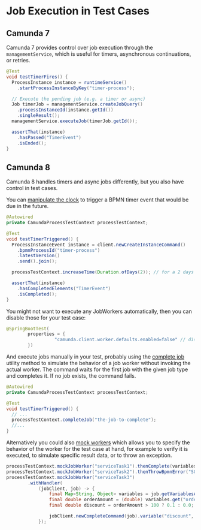 # Job Execution in Test Cases

## Camunda 7

Camunda 7 provides control over job execution through the `managementService`, which is useful for timers, asynchronous continuations, or retries.


```java
@Test
void testTimerFires() {
  ProcessInstance instance = runtimeService()
    .startProcessInstanceByKey("timer-process");

  // Execute the pending job (e.g. a timer or async)
  Job timerJob = managementService.createJobQuery()
    .processInstanceId(instance.getId())
    .singleResult();
  managementService.executeJob(timerJob.getId());

  assertThat(instance)
    .hasPassed("TimerEvent")
    .isEnded();
}

```

## Camunda 8

Camunda 8 handles timers and async jobs differently, but you also have control in test cases.

You can [manipulate the clock](https://docs.camunda.io/docs/next/apis-tools/testing/utilities/#manipulate-the-clock) to trigger a BPMN timer event that would be due in the future.

```java
@Autowired
private CamundaProcessTestContext processTestContext;

@Test
void testTimerTriggered() {
  ProcessInstanceEvent instance = client.newCreateInstanceCommand()
    .bpmnProcessId("timer-process")
    .latestVersion()
    .send().join();

  processTestContext.increaseTime(Duration.ofDays(2)); // for a 2 days timer

  assertThat(instance)
    .hasCompletedElements("TimerEvent")
    .isCompleted();
}
```

You might not want to execute any JobWorkers automatically, then you can disable those for your test case:

```java
@SpringBootTest(
	    properties = {
	    	      "camunda.client.worker.defaults.enabled=false" // disable all job workers
	    })
```

And execute jobs manually in your test, probably using the [complete job](https://docs.camunda.io/docs/next/apis-tools/testing/utilities/#complete-jobs) utility method to simulate the behavior of a job worker without invoking the actual worker. The command waits for the first job with the given job type and completes it. If no job exists, the command fails.


```java
@Autowired
private CamundaProcessTestContext processTestContext;

@Test
void testTimerTriggered() {
  // ...
  processTestContext.completeJob("the-job-to-complete");
  //...
}
```

Alternatively you could also [mock workers](https://docs.camunda.io/docs/next/apis-tools/testing/utilities/#mock-job-workers) which allows you to specify the behavior of the worker for the test case at hand, for example to verify it is executed, to simulate specific result data, or to throw an exception.

```java
processTestContext.mockJobWorker("serviceTask1").thenComplete(variables);
processTestContext.mockJobWorker("serviceTask2").thenThrowBpmnError("SOME_ERROR");
processTestContext.mockJobWorker("serviceTask3")
        .withHandler(
            (jobClient, job) -> {
                final Map<String, Object> variables = job.getVariablesAsMap();
                final double orderAmount = (double) variables.get("orderAmount");
                final double discount = orderAmount > 100 ? 0.1 : 0.0;

                jobClient.newCompleteCommand(job).variable("discount", discount).send().join();
            });
```